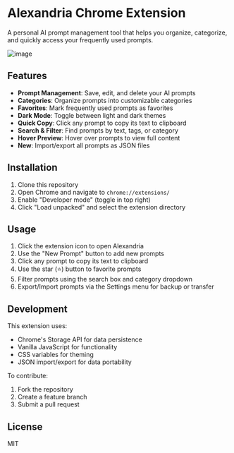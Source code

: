 # Alexandria Chrome Extension

A personal AI prompt management tool that helps you organize, categorize, and quickly access your frequently used prompts.

![image](https://github.com/user-attachments/assets/ad61fe2f-0d52-4e31-891f-c52a9b057b0c)




## Features

- **Prompt Management**: Save, edit, and delete your AI prompts
- **Categories**: Organize prompts into customizable categories
- **Favorites**: Mark frequently used prompts as favorites
- **Dark Mode**: Toggle between light and dark themes
- **Quick Copy**: Click any prompt to copy its text to clipboard
- **Search & Filter**: Find prompts by text, tags, or category
- **Hover Preview**: Hover over prompts to view full content
- **New**: Import/export all prompts as JSON files

## Installation

1. Clone this repository
2. Open Chrome and navigate to `chrome://extensions/`
3. Enable "Developer mode" (toggle in top right)
4. Click "Load unpacked" and select the extension directory

## Usage

1. Click the extension icon to open Alexandria
2. Use the "New Prompt" button to add new prompts
3. Click any prompt to copy its text to clipboard
4. Use the star (⭐) button to favorite prompts
5. Filter prompts using the search box and category dropdown
6. Export/Import prompts via the Settings menu for backup or transfer

## Development

This extension uses:
- Chrome's Storage API for data persistence
- Vanilla JavaScript for functionality
- CSS variables for theming
- JSON import/export for data portability

To contribute:
1. Fork the repository
2. Create a feature branch
3. Submit a pull request

## License

MIT
